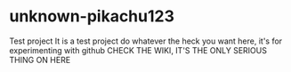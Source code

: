 # unknown-pikachu123
Test project
It is a test project
do whatever the heck you want here, it's for experimenting with github
CHECK THE WIKI, IT'S THE ONLY SERIOUS THING ON HERE

